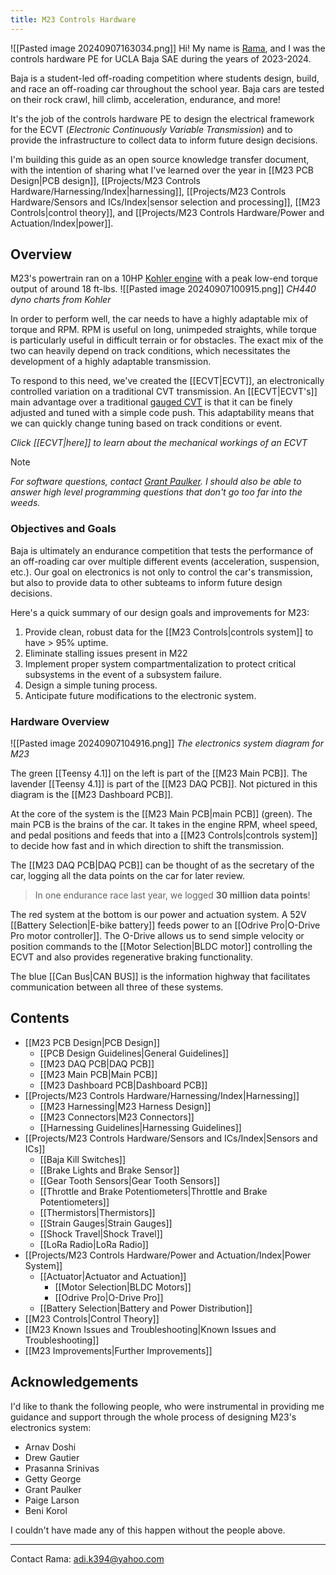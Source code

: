 ```yaml
---
title: M23 Controls Hardware
---
```

![[Pasted image 20240907163034.png]]
Hi! My name is [Rama](https://www.linkedin.com/in/ramaditya-kotha/), and I was the controls hardware PE for UCLA Baja SAE during the years of 2023-2024.

Baja is a student-led off-roading competition where students design, build, and race an off-roading car throughout the school year. Baja cars are tested on their rock crawl, hill climb, acceleration, endurance, and more!

It's the job of the controls hardware PE to design the electrical framework for the ECVT (*Electronic Continuously Variable Transmission*) and to provide the infrastructure to collect data to inform future design decisions.

I'm building this guide as an open source knowledge transfer document, with the intention of sharing what I've learned over the year in [[M23 PCB Design|PCB design]], [[Projects/M23 Controls Hardware/Harnessing/Index|harnessing]], [[Projects/M23 Controls Hardware/Sensors and ICs/Index|sensor selection and processing]], [[M23 Controls|control theory]], and [[Projects/M23 Controls Hardware/Power and Actuation/Index|power]].

## Overview
M23's powertrain ran on a 10HP [Kohler engine](https://www.sae.org/news/press-room/2022/10/kohler-baja-sae) with a peak low-end torque output of around 18 ft-lbs. 
![[Pasted image 20240907100915.png]]
*CH440 dyno charts from Kohler*

In order to perform well, the car needs to have a highly adaptable mix of torque and RPM. RPM is useful on long, unimpeded straights, while torque is particularly useful in difficult terrain or for obstacles. The exact mix of the two can heavily depend on track conditions, which necessitates the development of a highly adaptable transmission.

To respond to this need, we've created the [[ECVT|ECVT]], an electronically controlled variation on a traditional CVT transmission. An [[ECVT|ECVT's]] main advantage over a traditional [gauged CVT](https://en.wikipedia.org/wiki/Continuously_variable_transmission) is that it can be finely adjusted and tuned with a simple code push. This adaptability means that we can quickly change tuning based on track conditions or event.

*Click [[ECVT|here]] to learn about the mechanical workings of an ECVT*

>[!NOTE]
*For software questions, contact [Grant Paulker](https://www.linkedin.com/in/grantpauker/). I should also be able to answer high level programming questions that don't go too far into the weeds.*

### Objectives and Goals
Baja is ultimately an endurance competition that tests the performance of an off-roading car over multiple different events (acceleration, suspension, etc.). Our goal on electronics is not only to control the car's transmission, but also to provide data to other subteams to inform future design decisions. 

Here's a quick summary of our design goals and improvements for M23:
1. Provide clean, robust data for the [[M23 Controls|controls system]] to have > 95% uptime.
2. Eliminate stalling issues present in M22
3. Implement proper system compartmentalization to protect critical subsystems in the event of a subsystem failure.
4. Design a simple tuning process.
5. Anticipate future modifications to the electronic system.

### Hardware Overview
![[Pasted image 20240907104916.png]]
*The electronics system diagram for M23*

The green [[Teensy 4.1]] on the left is part of the [[M23 Main PCB]]. The lavender [[Teensy 4.1]] is part of the [[M23 DAQ PCB]]. Not pictured in this diagram is the [[M23 Dashboard PCB]].

At the core of the system is the [[M23 Main PCB|main PCB]] (green). The main PCB is the brains of the car. It takes in the engine RPM, wheel speed, and pedal positions and feeds that into a [[M23 Controls|controls system]] to decide how fast and in which direction to shift the transmission.

The [[M23 DAQ PCB|DAQ PCB]] can be thought of as the secretary of the car, logging all the data points on the car for later review.
> In one endurance race last year, we logged **30 million data points**!

The red system at the bottom is our power and actuation system. A 52V [[Battery Selection|E-bike battery]] feeds power to an [[Odrive Pro|O-Drive Pro motor controller]]. The O-Drive allows us to send simple velocity or position commands to the [[Motor Selection|BLDC motor]] controlling the ECVT and also provides regenerative braking functionality.

The blue [[Can Bus|CAN BUS]] is the information highway that facilitates communication between all three of these systems.
## Contents
- [[M23 PCB Design|PCB Design]]
	- [[PCB Design Guidelines|General Guidelines]]
	- [[M23 DAQ PCB|DAQ PCB]]
	- [[M23 Main PCB|Main PCB]]
	- [[M23 Dashboard PCB|Dashboard PCB]]
- [[Projects/M23 Controls Hardware/Harnessing/Index|Harnessing]]
	- [[M23 Harnessing|M23 Harness Design]]
	- [[M23 Connectors|M23 Connectors]]
	- [[Harnessing Guidelines|Harnessing Guidelines]]
- [[Projects/M23 Controls Hardware/Sensors and ICs/Index|Sensors and ICs]]
	- [[Baja Kill Switches]]
	- [[Brake Lights and Brake Sensor]]
	- [[Gear Tooth Sensors|Gear Tooth Sensors]]
	- [[Throttle and Brake Potentiometers|Throttle and Brake Potentiometers]]
	- [[Thermistors|Thermistors]]
	- [[Strain Gauges|Strain Gauges]]
	- [[Shock Travel|Shock Travel]]
	- [[LoRa Radio|LoRa Radio]]
- [[Projects/M23 Controls Hardware/Power and Actuation/Index|Power System]]
	- [[Actuator|Actuator and Actuation]]
		- [[Motor Selection|BLDC Motors]]
		- [[Odrive Pro|O-Drive Pro]]
	- [[Battery Selection|Battery and Power Distribution]]
- [[M23 Controls|Control Theory]]
- [[M23 Known Issues and Troubleshooting|Known Issues and Troubleshooting]]
- [[M23 Improvements|Further Improvements]]


## Acknowledgements
I'd like to thank the following people, who were instrumental in providing me guidance and support through the whole process of designing M23's electronics system:
- Arnav Doshi
- Drew Gautier
- Prasanna Srinivas
- Getty George
- Grant Paulker
- Paige Larson
- Beni Korol

I couldn't have made any of this happen without the people above.
***
Contact Rama: 
adi.k394@yahoo.com

